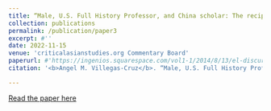 ```yaml
---
title: “Male, U.S. Full History Professor, and China scholar: The recipe to get published in The Journal of Asian Studies, 2000-2020”
collection: publications
permalink: /publication/paper3
excerpt: #''
date: 2022-11-15
venue: 'criticalasianstudies.org Commentary Board'
paperurl: #'https://ingenios.squarespace.com/vol1-1/2014/8/13/el-discurso-de-la-iglesia-protestante-en-torno-a-la-segunda-guerra-mundial-en-la-revista-puerto-rico-evanglico-1940-1945'
citation: '<b>Angel M. Villegas-Cruz</b>. “Male, U.S. Full History Professor, and China scholar: The recipe to get published in The Journal of Asian Studies, 2000-2020.” criticalasianstudies.org Commentary Board. November 15, 2022. [https://doi.org/10.52698/KSEJ3511](https://doi.org/10.52698/KSEJ3511.'

---
```

[Read the paper here](https://criticalasianstudies.org/commentary/2022/11/3/notes-from-the-field-angel-m-villegas-cruz-male-us-full-history-professor-and-china-scholar-the-recipe-to-get-published-in-the-journal-of-asian-studies-2000-2020)
